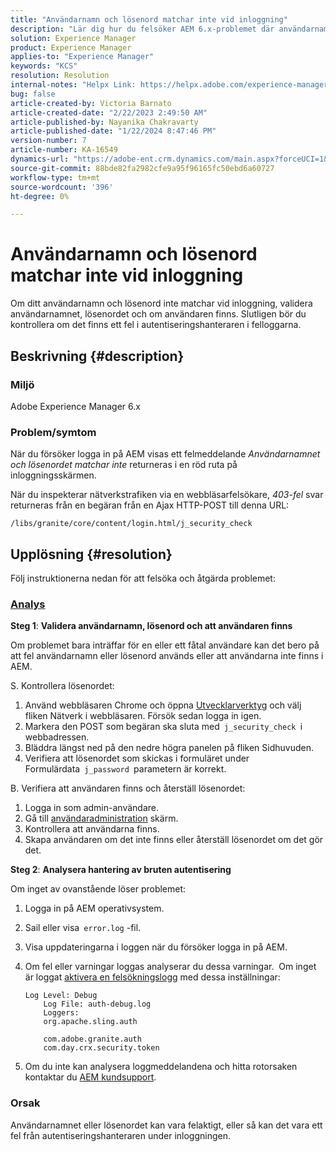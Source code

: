 ```yaml
---
title: "Användarnamn och lösenord matchar inte vid inloggning"
description: "Lär dig hur du felsöker AEM 6.x-problemet där användarnamn och lösenord inte matchar vid inloggning. Validera användarnamn, lösenord och kontrollera felloggar."
solution: Experience Manager
product: Experience Manager
applies-to: "Experience Manager"
keywords: "KCS"
resolution: Resolution
internal-notes: "Helpx Link: https://helpx.adobe.com/experience-manager/kb/user-name-and-password-do-not-match-on-login.html"
bug: false
article-created-by: Victoria Barnato
article-created-date: "2/22/2023 2:49:50 AM"
article-published-by: Nayanika Chakravarty
article-published-date: "1/22/2024 8:47:46 PM"
version-number: 7
article-number: KA-16549
dynamics-url: "https://adobe-ent.crm.dynamics.com/main.aspx?forceUCI=1&pagetype=entityrecord&etn=knowledgearticle&id=e998cd92-5bb2-ed11-83fe-6045bd0067ea"
source-git-commit: 88bde82fa2982cfe9a95f96165fc50ebd6a60727
workflow-type: tm+mt
source-wordcount: '396'
ht-degree: 0%

---
```


# Användarnamn och lösenord matchar inte vid inloggning


Om ditt användarnamn och lösenord inte matchar vid inloggning, validera användarnamnet, lösenordet och om användaren finns. Slutligen bör du kontrollera om det finns ett fel i autentiseringshanteraren i felloggarna.

## Beskrivning {#description}


### Miljö

Adobe Experience Manager 6.x

### Problem/symtom

När du försöker logga in på AEM visas ett felmeddelande *Användarnamnet och lösenordet matchar inte* returneras i en röd ruta på inloggningsskärmen.

När du inspekterar nätverkstrafiken via en webbläsarfelsökare, *403-fel* svar returneras från en begäran från en Ajax HTTP-POST till denna URL:

`/libs/granite/core/content/login.html/j_security_check`


## Upplösning {#resolution}


Följ instruktionerna nedan för att felsöka och åtgärda problemet:

### <u><b>Analys</b></u>

<b>Steg 1</b>: <b>Validera användarnamn, lösenord och att användaren finns</b>

Om problemet bara inträffar för en eller ett fåtal användare kan det bero på att fel användarnamn eller lösenord används eller att användarna inte finns i AEM.

S. Kontrollera lösenordet:

1. Använd webbläsaren Chrome och öppna [Utvecklarverktyg](https://developer.chrome.com/devtools) och välj fliken Nätverk i webbläsaren. Försök sedan logga in igen.
2. Markera den POST som begäran ska sluta med` j_security_check `i webbadressen.
3. Bläddra längst ned på den nedre högra panelen på fliken Sidhuvuden.
4. Verifiera att lösenordet som skickas i formuläret under Formulärdata` j_password `parametern är korrekt.


B. Verifiera att användaren finns och återställ lösenordet:

1. Logga in som admin-användare.
2. Gå till [användaradministration](https://experienceleague.adobe.com/docs/experience-manager-65/administering/home.html?lang=en&amp;amp;topic=/experience-manager/6-5/sites/administering/morehelp/security.ug.js) skärm.
3. Kontrollera att användarna finns.
4. Skapa användaren om det inte finns eller återställ lösenordet om det gör det.


<b>Steg 2</b>: <b>Analysera hantering av bruten autentisering</b>

Om inget av ovanstående löser problemet:

1. Logga in på AEM operativsystem.
2. Sail eller visa` error.log` -fil.
3. Visa uppdateringarna i loggen när du försöker logga in på AEM.
4. Om fel eller varningar loggas analyserar du dessa varningar.  Om inget är loggat [aktivera en felsökningslogg](https://experienceleague.adobe.com/docs/experience-manager-65/deploying/configuring/configure-logging.html) med dessa inställningar:


   ```
   Log Level: Debug
       Log File: auth-debug.log
       Loggers:
       org.apache.sling.auth
   
       com.adobe.granite.auth
       com.day.crx.security.token
   ```


5. Om du inte kan analysera loggmeddelandena och hitta rotorsaken kontaktar du [AEM kundsupport](https://experienceleague.adobe.com/?support-solution=Experience+Manager&amp;lang=sv#support).


### <b>Orsak</b>

Användarnamnet eller lösenordet kan vara felaktigt, eller så kan det vara ett fel från autentiseringshanteraren under inloggningen.
